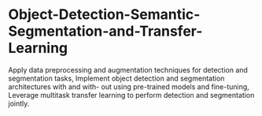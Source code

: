 # Object-Detection-Semantic-Segmentation-and-Transfer-Learning
Apply data preprocessing and augmentation techniques for detection and segmentation tasks, Implement object detection and segmentation architectures with and with- out using pre-trained models and fine-tuning, Leverage multitask transfer learning to perform detection and segmentation jointly.
